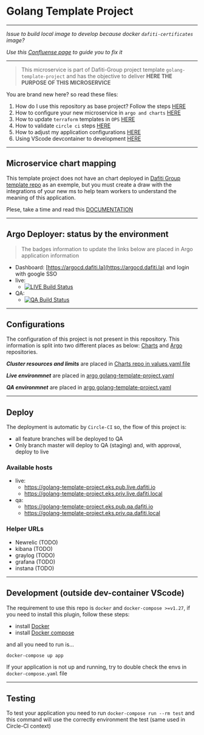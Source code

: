 # Golang Template Project

___

*Issue to build local image to develop because docker `dafiti-certificates` image?*

*Use this [Confluense page](https://dafiti.jira.com/l/c/C6Y6BHjW) to guide you to fix it*

___

[comment]: <!-- (You need to change all `golang-template-project`to your repo name) -->

> This microservice is part of Dafiti-Group project template `golang-template-project`
and has the objective to deliver **HERE THE PURPOSE OF THIS MICROSERVICE**

You are brand new here? so read these files:

1. How do I use this repository as base project? Follow the steps [HERE](./docs/USING-THIS-PROJECT-AS-BASE.md)
1. How to configure your new microservice in `argo and charts` [HERE](./docs/CONFIG-CHART-AND-ARGO.md)
1. How to update `terraform` templates in `OPS` [HERE](./docs/CONFIG-OPS.md)
1. How to validate `circle ci` steps [HERE](./docs/CONFIG-CICD.md)
1. How to adjust my application configurations [HERE](./docs/CONFIG-MS.md)
1. Using VScode devcontainer to development [HERE](./docs/VSCODE.md)

___

## Microservice chart mapping

This template project does not have an chart deployed in
[Dafiti Group template repo](https://github.com/dafiti-group/diagrams)
as an exemple, but you must create a draw with the integrations of
your new ms to help team workers to understand the meaning of this
application.

Plese, take a time and read this [DOCUMENTATION](./docs/CONFIG-DIAGRAMS.md)

___

## Argo Deployer: status by the environment

> The badges information to update the links below are placed in Argo application information

- Dashboard: [https://argocd.dafiti.la](https://argocd.dafiti.la) and login with google SSO
- live:
  - [![LIVE Build Status](https://argocd.dafiti.la/api/badge?name=golang-template-project-br-live&revision=true)](https://argocd.dafiti.la/api/badge?name=golang-template-project-br-live&revision=true)
- QA:
  - [![QA Build Status](https://argocd.dafiti.la/api/badge?name=golang-template-project-br-qa&revision=true)](https://argocd.dafiti.la/api/badge?name=golang-template-project-br-qa&revision=true)

___

## Configurations

The configuration of this project is not present in this repository.
This information is split into two different places as below:
[Charts](https://github.com/dafiti-group/charts)
and
[Argo](https://github.com/dafshowediti-group/argo) repositories.

*__Cluster resources and limits__* are placed in
[Charts repo in values.yaml file](https://github.com/dafiti-group/charts/blob/master/charts/golang-template-project/values.yaml)

*__Live environmnet__* are placed in
[argo golang-template-project.yaml](https://github.com/dafiti-group/argo/blob/master/clusters/eks-live-dafiti-latam/apps/golang-template-project.yaml)

*__QA environmnet__* are placed in
[argo golang-template-project.yaml](https://github.com/dafiti-group/argo/blob/master/clusters/eks-qa-dafiti-latam/apps/golang-template-project.yaml)

___

## Deploy

The deployment is automatic by `Circle-CI` so, the flow of this project is:

- all feature branches will be deployed to QA
- Only branch master will deploy to QA (staging) and, with approval, deploy to live

### Available hosts

- live:
  - <https://golang-template-project.eks.pub.live.dafiti.io>
  - <https://golang-template-project.eks.priv.live.dafiti.local>
- qa:
  - <https://golang-template-project.eks.pub.qa.dafiti.io>
  - <https://golang-template-project.eks.priv.qa.dafiti.local>

### Helper URLs

- Newrelic (TODO)
- kibana (TODO)
- graylog (TODO)
- grafana (TODO)
- instana (TODO)

___

## Development (outside dev-container VScode)

The requirement to use this repo is `docker` and `docker-compose >=v1.27`, if you need
to install this plugin, follow these steps:

- install [Docker](https://docs.docker.com/engine/install/ubuntu/)
- install [Docker compose](https://docs.docker.com/compose/install/)

and all you need to run is...

```sh
docker-compose up app
```

If your application is not up and running, try to double check the envs in `docker-compose.yaml` file

___

## Testing

To test your application you need to run `docker-compose run --rm test`
and this command will use the correctly environment the test (same used in Circle-CI context)
